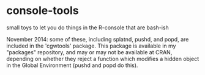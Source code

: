 console-tools
=============

small toys to let you do things in the R-console that are  bash-ish

November 2014: some of these, including splatnd, pushd, and popd, are included in the 'cgwtools' package.  This package is available in my "packages" repository,  and may or may not be available at CRAN, depending on whether they reject a function which modifies a  hidden object in the Global Environment (pushd and popd do this).
